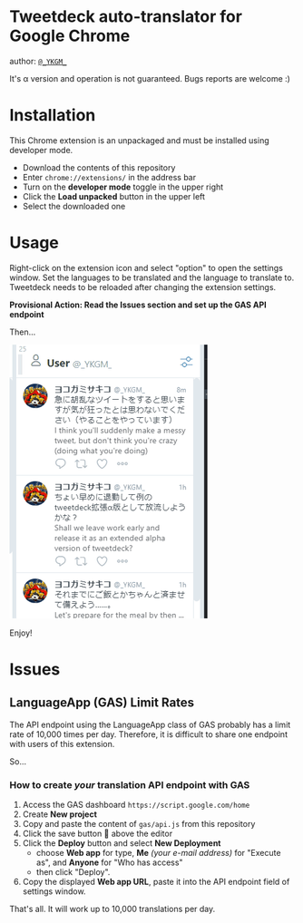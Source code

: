 # Tweetdeck auto-translator for Google Chrome
author: <a href="https://twitter.com/_YKGM_">`@_YKGM_`</a>

It's α version and operation is not guaranteed. Bugs reports are welcome :)

# Installation
This Chrome extension is an unpackaged and must be installed using developer mode.

- Download the contents of this repository
- Enter `chrome://extensions/` in the address bar
- Turn on the **developer mode** toggle in the upper right
- Click the **Load unpacked** button in the upper left
- Select the downloaded one

# Usage
Right-click on the extension icon and select "option" to open the settings window. Set the languages to be translated and the language to translate to. Tweetdeck needs to be reloaded after changing the extension settings.

**Provisional Action: Read the Issues section and set up the GAS API endpoint**

Then...

![sample](./readme/sample.gif)

Enjoy!

# Issues
## LanguageApp (GAS) Limit Rates
The API endpoint using the LanguageApp class of GAS probably has a limit rate of 10,000 times per day. Therefore, it is difficult to share one endpoint with users of this extension.

So...

### How to create *your* translation API endpoint with GAS
1. Access the GAS dashboard `https://script.google.com/home`
2. Create **New project**
3. Copy and paste the content of `gas/api.js` from this repository
4. Click the save button 💾 above the editor
5. Click the **Deploy** button and select **New Deployment**
    - choose **Web app** for type, **Me** *(your e-mail address)* for "Execute as", and **Anyone** for "Who has access"
    - then click "Deploy".
6. Copy the displayed **Web app URL**, paste it into the API endpoint field of settings window.

That's all. It will work up to 10,000 translations per day.
